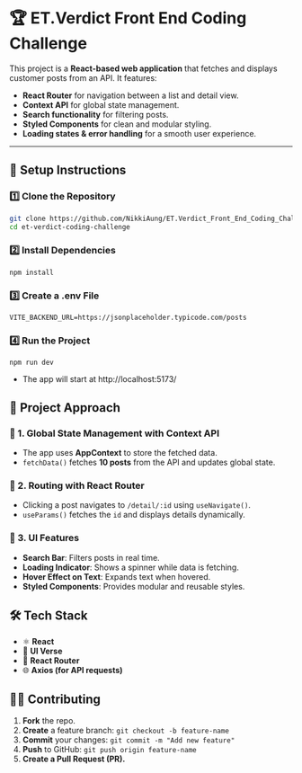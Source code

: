 # 🏆 ET.Verdict Front End Coding Challenge

This project is a **React-based web application** that fetches and displays customer posts from an API. It features:
- **React Router** for navigation between a list and detail view.
- **Context API** for global state management.
- **Search functionality** for filtering posts.
- **Styled Components** for clean and modular styling.
- **Loading states & error handling** for a smooth user experience.

---

## 🚀 **Setup Instructions**
### **1️⃣ Clone the Repository**
```sh
git clone https://github.com/NikkiAung/ET.Verdict_Front_End_Coding_Challenges.git
cd et-verdict-coding-challenge
```

### **2️⃣ Install Dependencies**
```shs
npm install
```
### **3️⃣ Create a .env File**
```shs
VITE_BACKEND_URL=https://jsonplaceholder.typicode.com/posts
```
### **4️⃣ Run the Project**
```shs
npm run dev
```
- The app will start at http://localhost:5173/

## 🎯 **Project Approach**
### **📌 1. Global State Management with Context API**
- The app uses **AppContext** to store the fetched data.
- `fetchData()` fetches **10 posts** from the API and updates global state.

### **📌 2. Routing with React Router**
- Clicking a post navigates to `/detail/:id` using `useNavigate()`.
- `useParams()` fetches the `id` and displays details dynamically.

### **📌 3. UI Features**
- **Search Bar**: Filters posts in real time.
- **Loading Indicator**: Shows a spinner while data is fetching.
- **Hover Effect on Text**: Expands text when hovered.
- **Styled Components**: Provides modular and reusable styles.

## 🛠 **Tech Stack**
- ⚛️ **React**
- 🎨 **UI Verse**
- 🔄 **React Router**
- 🌐 **Axios (for API requests)**

## 👨‍💻 **Contributing**
1. **Fork** the repo.
2. **Create** a feature branch: `git checkout -b feature-name`
3. **Commit** your changes: `git commit -m "Add new feature"`
4. **Push** to GitHub: `git push origin feature-name`
5. **Create a Pull Request (PR).**